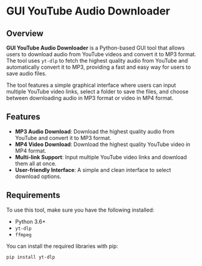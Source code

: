 # GUI YouTube Audio Downloader

## Overview

**GUI YouTube Audio Downloader** is a Python-based GUI tool that allows users to download audio from YouTube videos and convert it to MP3 format. The tool uses `yt-dlp` to fetch the highest quality audio from YouTube and automatically convert it to MP3, providing a fast and easy way for users to save audio files.

The tool features a simple graphical interface where users can input multiple YouTube video links, select a folder to save the files, and choose between downloading audio in MP3 format or video in MP4 format.

## Features

- **MP3 Audio Download**: Download the highest quality audio from YouTube and convert it to MP3 format.
- **MP4 Video Download**: Download the highest quality YouTube video in MP4 format.
- **Multi-link Support**: Input multiple YouTube video links and download them all at once.
- **User-friendly Interface**: A simple and clean interface to select download options.

## Requirements

To use this tool, make sure you have the following installed:

- Python 3.6+
- `yt-dlp`
- `ffmpeg`

You can install the required libraries with pip:

```bash
pip install yt-dlp
